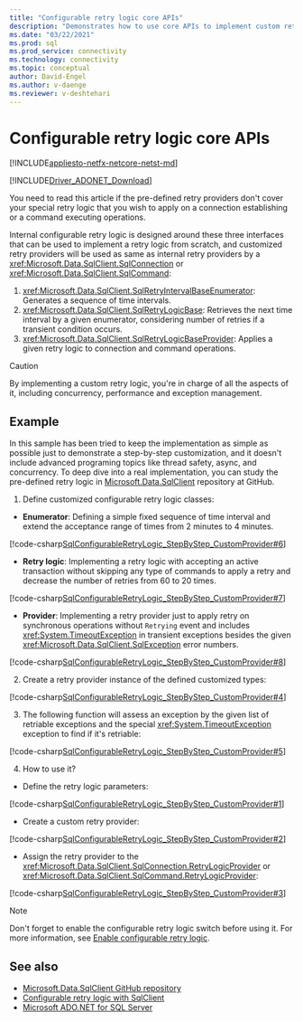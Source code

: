 ```yaml
---
title: "Configurable retry logic core APIs"
description: "Demonstrates how to use core APIs to implement custom retry logic."
ms.date: "03/22/2021"
ms.prod: sql
ms.prod_service: connectivity
ms.technology: connectivity
ms.topic: conceptual
author: David-Engel
ms.author: v-daenge
ms.reviewer: v-deshtehari
---
```

# Configurable retry logic core APIs

[!INCLUDE[appliesto-netfx-netcore-netst-md](../../includes/appliesto-netfx-netcore-netst-md.md)]

[!INCLUDE[Driver_ADONET_Download](../../includes/driver_adonet_download.md)]

You need to read this article if the pre-defined retry providers don't cover your special retry logic that you wish to apply on a connection establishing or a command executing operations.  

Internal configurable retry logic is designed around these three interfaces that can be used to implement a retry logic from scratch, and customized retry providers will be used as same as internal retry providers by a <xref:Microsoft.Data.SqlClient.SqlConnection> or <xref:Microsoft.Data.SqlClient.SqlCommand>:  

1. <xref:Microsoft.Data.SqlClient.SqlRetryIntervalBaseEnumerator>: Generates a sequence of time intervals.  
2. <xref:Microsoft.Data.SqlClient.SqlRetryLogicBase>: Retrieves the next time interval by a given enumerator, considering number of retries if a transient condition occurs.  
3. <xref:Microsoft.Data.SqlClient.SqlRetryLogicBaseProvider>: Applies a given retry logic to connection and command operations.  

> [!CAUTION]  
> By implementing a custom retry logic, you're in charge of all the aspects of it, including concurrency, performance and exception management.

## Example
In this sample has been tried to keep the implementation as simple as possible just to demonstrate a step-by-step customization, and it doesn't include advanced programing topics like thread safety, async, and concurrency. To deep dive into a real implementation, you can study the pre-defined retry logic in [Microsoft.Data.SqlClient](https://github.com/dotnet/SqlClient/) repository at GitHub.  

1. Define customized configurable retry logic classes:  

- **Enumerator**: Defining a simple fixed sequence of time interval and extend the acceptance range of times from 2 minutes to 4 minutes.  

[!code-csharp[SqlConfigurableRetryLogic_StepByStep_CustomProvider#6](~/../sqlclient/doc/samples/SqlConfigurableRetryLogic_StepByStep_CustomProvider.cs#6)]

- **Retry logic**: Implementing a retry logic with accepting an active transaction without skipping any type of commands to apply a retry and decrease the number of retries from 60 to 20 times.  

[!code-csharp[SqlConfigurableRetryLogic_StepByStep_CustomProvider#7](~/../sqlclient/doc/samples/SqlConfigurableRetryLogic_StepByStep_CustomProvider.cs#7)]

- **Provider**: Implementing a retry provider just to apply retry on synchronous operations without `Retrying` event and includes <xref:System.TimeoutException> in transient exceptions besides the given <xref:Microsoft.Data.SqlClient.SqlException> error numbers.  

[!code-csharp[SqlConfigurableRetryLogic_StepByStep_CustomProvider#8](~/../sqlclient/doc/samples/SqlConfigurableRetryLogic_StepByStep_CustomProvider.cs#8)]

2. Create a retry provider instance of the defined customized types:

[!code-csharp[SqlConfigurableRetryLogic_StepByStep_CustomProvider#4](~/../sqlclient/doc/samples/SqlConfigurableRetryLogic_StepByStep_CustomProvider.cs#4)]

3. The following function will assess an exception by the given list of retriable exceptions and the special <xref:System.TimeoutException> exception to find if it's retriable:

[!code-csharp[SqlConfigurableRetryLogic_StepByStep_CustomProvider#5](~/../sqlclient/doc/samples/SqlConfigurableRetryLogic_StepByStep_CustomProvider.cs#5)]

4. How to use it?  
- Define the retry logic parameters:  

[!code-csharp[SqlConfigurableRetryLogic_StepByStep_CustomProvider#1](~/../sqlclient/doc/samples/SqlConfigurableRetryLogic_StepByStep_CustomProvider.cs#1)]

- Create a custom retry provider:  

[!code-csharp[SqlConfigurableRetryLogic_StepByStep_CustomProvider#2](~/../sqlclient/doc/samples/SqlConfigurableRetryLogic_StepByStep_CustomProvider.cs#2)]

- Assign the retry provider to the <xref:Microsoft.Data.SqlClient.SqlConnection.RetryLogicProvider> or <xref:Microsoft.Data.SqlClient.SqlCommand.RetryLogicProvider>:  

[!code-csharp[SqlConfigurableRetryLogic_StepByStep_CustomProvider#3](~/../sqlclient/doc/samples/SqlConfigurableRetryLogic_StepByStep_CustomProvider.cs#3)]

> [!NOTE]  
> Don't forget to enable the configurable retry logic switch before using it. For more information, see [Enable configurable retry logic](appcontext-switches.md#Enable-configurable-retry-logic).

## See also

- [Microsoft.Data.SqlClient GitHub repository](https://github.com/dotnet/SqlClient/)
- [Configurable retry logic with SqlClient](configurable-retry-logic.md)
- [Microsoft ADO.NET for SQL Server](microsoft-ado-net-sql-server.md)
